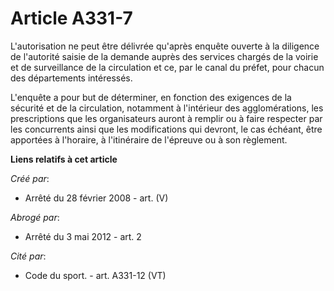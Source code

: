 # Article A331-7

L'autorisation ne peut être délivrée qu'après enquête ouverte à la diligence de l'autorité saisie de la demande auprès des
services chargés de la voirie et de surveillance de la circulation et ce, par le canal du préfet, pour chacun des
départements intéressés.

L'enquête a pour but de déterminer, en fonction des exigences de la sécurité et de la circulation, notamment à l'intérieur
des agglomérations, les prescriptions que les organisateurs auront à remplir ou à faire respecter par les concurrents ainsi
que les modifications qui devront, le cas échéant, être apportées à l'horaire, à l'itinéraire de l'épreuve ou à son
règlement.

**Liens relatifs à cet article**

_Créé par_:

  - Arrêté du 28 février 2008 - art. (V)

_Abrogé par_:

  - Arrêté du 3 mai 2012 - art. 2

_Cité par_:

  - Code du sport. - art. A331-12 (VT)
